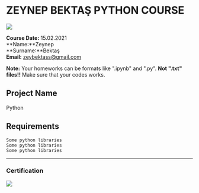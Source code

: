 # ZEYNEP BEKTAŞ PYTHON COURSE
![](img/logo.png)

**Course Date:** 15.02.2021  
**Name:**Zeynep  
**Surname:**Bektaş   
**Email:** zeybektass@gmail.com  

**Note:** Your homeworks can be formats like ".ipynb" and ".py". **Not ".txt" files!!** Make sure that your codes works.  

## Project Name
Python

## Requirements
```
Some python libraries
Some python libraries
Some python libraries
```
---

### Certification
![](img/certificate_ex.png)

